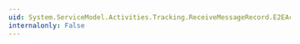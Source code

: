 ```yaml
---
uid: System.ServiceModel.Activities.Tracking.ReceiveMessageRecord.E2EActivityId
internalonly: False
---
```

